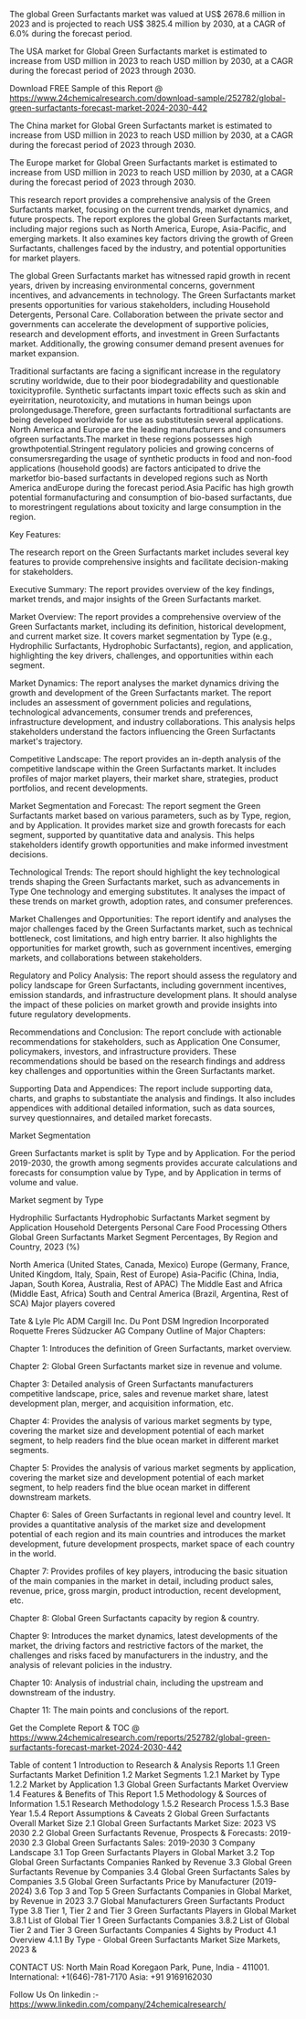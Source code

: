 The global Green Surfactants market was valued at US$ 2678.6 million in 2023 and is projected to reach US$ 3825.4 million by 2030, at a CAGR of 6.0% during the forecast period.

The USA market for Global Green Surfactants market is estimated to increase from USD million in 2023 to reach USD million by 2030, at a CAGR during the forecast period of 2023 through 2030.

Download FREE Sample of this Report @ https://www.24chemicalresearch.com/download-sample/252782/global-green-surfactants-forecast-market-2024-2030-442

The China market for Global Green Surfactants market is estimated to increase from USD million in 2023 to reach USD million by 2030, at a CAGR during the forecast period of 2023 through 2030.

The Europe market for Global Green Surfactants market is estimated to increase from USD million in 2023 to reach USD million by 2030, at a CAGR during the forecast period of 2023 through 2030.

This research report provides a comprehensive analysis of the Green Surfactants market, focusing on the current trends, market dynamics, and future prospects. The report explores the global Green Surfactants market, including major regions such as North America, Europe, Asia-Pacific, and emerging markets. It also examines key factors driving the growth of Green Surfactants, challenges faced by the industry, and potential opportunities for market players.

The global Green Surfactants market has witnessed rapid growth in recent years, driven by increasing environmental concerns, government incentives, and advancements in technology. The Green Surfactants market presents opportunities for various stakeholders, including Household Detergents, Personal Care. Collaboration between the private sector and governments can accelerate the development of supportive policies, research and development efforts, and investment in Green Surfactants market. Additionally, the growing consumer demand present avenues for market expansion.

Traditional surfactants are facing a significant increase in the regulatory scrutiny worldwide, due to their poor biodegradability and questionable toxicityprofile. Synthetic surfactants impart toxic effects such as skin and eyeirritation, neurotoxicity, and mutations in human beings upon prolongedusage.Therefore, green surfactants fortraditional surfactants are being developed worldwide for use as substitutesin several applications. North America and Europe are the leading manufacturers and consumers ofgreen surfactants.The market in these regions possesses high growthpotential.Stringent regulatory policies and growing concerns of consumersregarding the usage of synthetic products in food and non-food applications (household goods) are factors anticipated to drive the marketfor bio-based surfactants in developed regions such as North America andEurope during the forecast period.Asia Pacific has high growth potential formanufacturing and consumption of bio-based surfactants, due to morestringent regulations about toxicity and large consumption in the region.

Key Features:

The research report on the Green Surfactants market includes several key features to provide comprehensive insights and facilitate decision-making for stakeholders.

Executive Summary: The report provides overview of the key findings, market trends, and major insights of the Green Surfactants market.

Market Overview: The report provides a comprehensive overview of the Green Surfactants market, including its definition, historical development, and current market size. It covers market segmentation by Type (e.g., Hydrophilic Surfactants, Hydrophobic Surfactants), region, and application, highlighting the key drivers, challenges, and opportunities within each segment.

Market Dynamics: The report analyses the market dynamics driving the growth and development of the Green Surfactants market. The report includes an assessment of government policies and regulations, technological advancements, consumer trends and preferences, infrastructure development, and industry collaborations. This analysis helps stakeholders understand the factors influencing the Green Surfactants market's trajectory.

Competitive Landscape: The report provides an in-depth analysis of the competitive landscape within the Green Surfactants market. It includes profiles of major market players, their market share, strategies, product portfolios, and recent developments.

Market Segmentation and Forecast: The report segment the Green Surfactants market based on various parameters, such as by Type, region, and by Application. It provides market size and growth forecasts for each segment, supported by quantitative data and analysis. This helps stakeholders identify growth opportunities and make informed investment decisions.

Technological Trends: The report should highlight the key technological trends shaping the Green Surfactants market, such as advancements in Type One technology and emerging substitutes. It analyses the impact of these trends on market growth, adoption rates, and consumer preferences.

Market Challenges and Opportunities: The report identify and analyses the major challenges faced by the Green Surfactants market, such as technical bottleneck, cost limitations, and high entry barrier. It also highlights the opportunities for market growth, such as government incentives, emerging markets, and collaborations between stakeholders.

Regulatory and Policy Analysis: The report should assess the regulatory and policy landscape for Green Surfactants, including government incentives, emission standards, and infrastructure development plans. It should analyse the impact of these policies on market growth and provide insights into future regulatory developments.

Recommendations and Conclusion: The report conclude with actionable recommendations for stakeholders, such as Application One Consumer, policymakers, investors, and infrastructure providers. These recommendations should be based on the research findings and address key challenges and opportunities within the Green Surfactants market.

Supporting Data and Appendices: The report include supporting data, charts, and graphs to substantiate the analysis and findings. It also includes appendices with additional detailed information, such as data sources, survey questionnaires, and detailed market forecasts.

Market Segmentation

Green Surfactants market is split by Type and by Application. For the period 2019-2030, the growth among segments provides accurate calculations and forecasts for consumption value by Type, and by Application in terms of volume and value.

Market segment by Type

Hydrophilic Surfactants
Hydrophobic Surfactants
Market segment by Application
Household Detergents
Personal Care
Food Processing
Others
Global Green Surfactants Market Segment Percentages, By Region and Country, 2023 (%)

North America (United States, Canada, Mexico)
Europe (Germany, France, United Kingdom, Italy, Spain, Rest of Europe)
Asia-Pacific (China, India, Japan, South Korea, Australia, Rest of APAC)
The Middle East and Africa (Middle East, Africa)
South and Central America (Brazil, Argentina, Rest of SCA)
Major players covered

Tate & Lyle Plc
ADM
Cargill
Inc.
Du Pont
DSM
Ingredion Incorporated
Roquette Freres
Südzucker AG Company
Outline of Major Chapters:

Chapter 1: Introduces the definition of Green Surfactants, market overview.

Chapter 2: Global Green Surfactants market size in revenue and volume.

Chapter 3: Detailed analysis of Green Surfactants manufacturers competitive landscape, price, sales and revenue market share, latest development plan, merger, and acquisition information, etc.

Chapter 4: Provides the analysis of various market segments by type, covering the market size and development potential of each market segment, to help readers find the blue ocean market in different market segments.

Chapter 5: Provides the analysis of various market segments by application, covering the market size and development potential of each market segment, to help readers find the blue ocean market in different downstream markets.

Chapter 6: Sales of Green Surfactants in regional level and country level. It provides a quantitative analysis of the market size and development potential of each region and its main countries and introduces the market development, future development prospects, market space of each country in the world.

Chapter 7: Provides profiles of key players, introducing the basic situation of the main companies in the market in detail, including product sales, revenue, price, gross margin, product introduction, recent development, etc.

Chapter 8: Global Green Surfactants capacity by region & country.

Chapter 9: Introduces the market dynamics, latest developments of the market, the driving factors and restrictive factors of the market, the challenges and risks faced by manufacturers in the industry, and the analysis of relevant policies in the industry.

Chapter 10: Analysis of industrial chain, including the upstream and downstream of the industry.

Chapter 11: The main points and conclusions of the report.

Get the Complete Report & TOC @ https://www.24chemicalresearch.com/reports/252782/global-green-surfactants-forecast-market-2024-2030-442

Table of content
1 Introduction to Research & Analysis Reports
1.1 Green Surfactants Market Definition
1.2 Market Segments
1.2.1 Market by Type
1.2.2 Market by Application
1.3 Global Green Surfactants Market Overview
1.4 Features & Benefits of This Report
1.5 Methodology & Sources of Information
1.5.1 Research Methodology
1.5.2 Research Process
1.5.3 Base Year
1.5.4 Report Assumptions & Caveats
2 Global Green Surfactants Overall Market Size
2.1 Global Green Surfactants Market Size: 2023 VS 2030
2.2 Global Green Surfactants Revenue, Prospects & Forecasts: 2019-2030
2.3 Global Green Surfactants Sales: 2019-2030
3 Company Landscape
3.1 Top Green Surfactants Players in Global Market
3.2 Top Global Green Surfactants Companies Ranked by Revenue
3.3 Global Green Surfactants Revenue by Companies
3.4 Global Green Surfactants Sales by Companies
3.5 Global Green Surfactants Price by Manufacturer (2019-2024)
3.6 Top 3 and Top 5 Green Surfactants Companies in Global Market, by Revenue in 2023
3.7 Global Manufacturers Green Surfactants Product Type
3.8 Tier 1, Tier 2 and Tier 3 Green Surfactants Players in Global Market
3.8.1 List of Global Tier 1 Green Surfactants Companies
3.8.2 List of Global Tier 2 and Tier 3 Green Surfactants Companies
4 Sights by Product
4.1 Overview
4.1.1 By Type - Global Green Surfactants Market Size Markets, 2023 &

CONTACT US:
North Main Road Koregaon Park, Pune, India - 411001.
International: +1(646)-781-7170
Asia: +91 9169162030

Follow Us On linkedin :- https://www.linkedin.com/company/24chemicalresearch/
